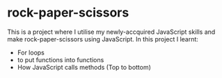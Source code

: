 # rock-paper-scissors

This is a project where I utilise my newly-accquired JavaScript skills and make rock-paper-scissors using JavaScript. In this project I learnt: 

- For loops
- to put functions into functions
- How JavaScript calls methods (Top to bottom)